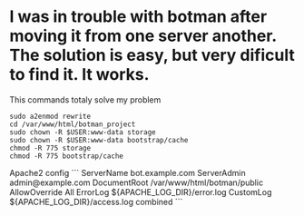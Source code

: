 # I was in trouble with botman after moving it from one server another. The solution is easy, but very dificult to find it. It works.
<p> 
<p> This commands totaly solve my problem

```
sudo a2enmod rewrite
cd /var/www/html/botman_project
sudo chown -R $USER:www-data storage
sudo chown -R $USER:www-data bootstrap/cache
chmod -R 775 storage
chmod -R 775 bootstrap/cache
```
<p> Apache2 config
```
<VirtualHost *:80>
        ServerName bot.example.com
        ServerAdmin admin@example.com
        DocumentRoot /var/www/html/botman/public
        <Directory /var/www/html/botman>
            AllowOverride All
        </Directory>
        ErrorLog ${APACHE_LOG_DIR}/error.log
        CustomLog ${APACHE_LOG_DIR}/access.log combined
</VirtualHost>
```
